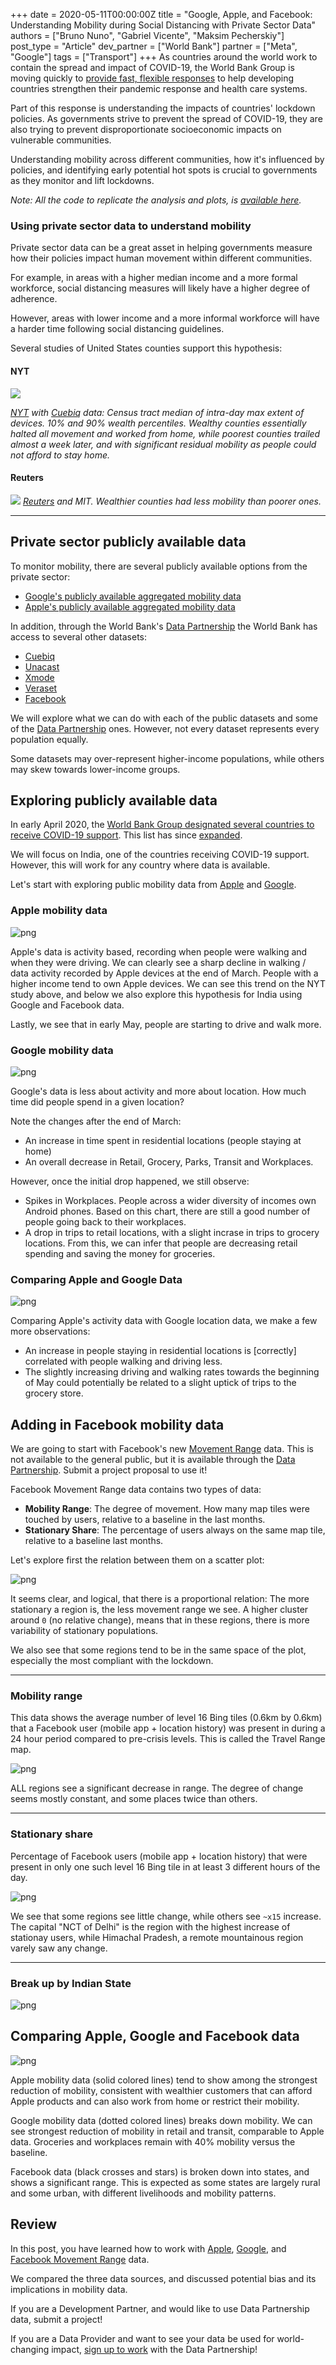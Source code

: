 +++
date = 2020-05-11T00:00:00Z
title = "Google, Apple, and Facebook: Understanding Mobility during Social Distancing with Private Sector Data"
authors = ["Bruno Nuno", "Gabriel Vicente", "Maksim Pecherskiy"]
post_type = "Article"
dev_partner = ["World Bank"]
partner = ["Meta", "Google"]
tags = ["Transport"]
+++
As countries around the world work to contain the spread and impact of COVID-19, the World Bank Group is moving quickly to [provide fast, flexible responses](https://www.worldbank.org/en/news/factsheet/2020/02/11/how-the-world-bank-group-is-helping-countries-with-covid-19-coronavirus) to help developing countries strengthen their pandemic response and health care systems.

Part of this response is understanding the impacts of countries' lockdown policies. As governments strive to prevent the spread of COVID-19, they are also trying to prevent disproportionate socioeconomic impacts on vulnerable communities.

Understanding mobility across different communities, how it's influenced by policies, and identifying early potential hot spots is crucial to governments as they monitor and lift lockdowns.

_Note: All the code to replicate the analysis and plots, is_ [_available here_](https://github.com/datapartnership/covid19/blob/master/Mobility%20metrics-India.ipynb)_._

### Using private sector data to understand mobility

Private sector data can be a great asset in helping governments measure how their policies impact human movement within different communities.

For example, in areas with a higher median income and a more formal workforce, social distancing measures will likely have a higher degree of adherence.

However, areas with lower income and a more informal workforce will have a harder time following social distancing guidelines.

Several studies of United States counties support this hypothesis:

#### NYT

![](/updates/mobility-metrics-in/NYT.png)

[_NYT_](https://www.nytimes.com/interactive/2020/04/03/us/coronavirus-stay-home-rich-poor.html) _with_ [_Cuebiq_](https://www.cuebiq.com/) _data: Census tract median of intra-day max extent of devices. 10% and 90% wealth percentiles. Wealthy counties essentially halted all movement and worked from home, while poorest counties trailed almost a week later, and with significant residual mobility as people could not afford to stay home._

#### Reuters

![](/updates/mobility-metrics-in/Reuters.png)
[_Reuters_](https://graphics.reuters.com/HEALTH-CORONAVIRUS/USA/qmypmkmwpra/) _and MIT. Wealthier counties had less mobility than poorer ones._

***

## Private sector publicly available data

To monitor mobility, there are several publicly available options from the private sector:

* [Google's publicly available aggregated mobility data](https://www.google.com/covid19/mobility/)
* [Apple's publicly available aggregated mobility data](https://www.apple.com/covid19/mobility)

In addition, through the World Bank's [Data Partnership](https://datapartnership.org/) the World Bank has access to several other datasets:

* [Cuebiq](https://cuebiq.com)
* [Unacast](https://unacast.com)
* [Xmode](https://xmode.io)
* [Veraset](https://Veraset.com)
* [Facebook](https://dataforgood.fb.com/)

We will explore what we can do with each of the public datasets and some of the [Data Partnership](https://datapartnership.org/) ones. However, not every dataset represents every population equally.

Some datasets may over-represent higher-income populations, while others may skew towards lower-income groups.

## Exploring publicly available data

In early April 2020, the [World Bank Group designated several countries to receive COVID-19 support](https://www.worldbank.org/en/news/press-release/2020/04/02/world-bank-group-launches-first-operations-for-covid-19-coronavirus-emergency-health-support-strengthening-developing-country-responses). This list has since [expanded](https://www.worldbank.org/en/about/what-we-do/brief/world-bank-group-operational-response-covid-19-coronavirus-projects-list).

We will focus on India, one of the countries receiving COVID-19 support.  However, this will work for any country where data is available.

Let's start with exploring public mobility data from [Apple](https://www.apple.com/covid19/mobility) and [Google](https://www.google.com/covid19/mobility/).

### Apple mobility data

![png](/updates/mobility-metrics-in/output_10_0.png)

Apple's data is activity based, recording when people were walking and when they were driving. We can clearly see a sharp decline in walking / data activity recorded by Apple devices at the end of March. People with a higher income tend to own Apple devices. We can see this trend on the NYT study above, and below we also explore this hypothesis for India using Google and Facebook data.

Lastly, we see that in early May, people are starting to drive and walk more.

### Google mobility data

![png](/updates/mobility-metrics-in/output_14_0.png)

Google's data is less about activity and more about location.  How much time did people spend in a given location?

Note the changes after the end of March:

* An increase in time spent in residential locations (people staying at home)
* An overall decrease in Retail, Grocery, Parks, Transit and Workplaces.

However, once the initial drop happened, we still observe:

* Spikes in Workplaces.  People across a wider diversity of incomes own Android phones.  Based on this chart, there are still a good number of people going back to their workplaces.
* A drop in trips to retail locations, with a slight incrase in trips to grocery locations.  From this, we can infer that people are decreasing retail spending and saving the money for groceries.

### Comparing Apple and Google Data

![png](/updates/mobility-metrics-in/output_17_0.png)

Comparing Apple's activity data with Google location data, we make a few more observations:

* An increase in people staying in residential locations is \[correctly\] correlated with people walking and driving less.
* The slightly increasing driving and walking rates towards the beginning of May could potentially be related to a slight uptick of trips to the grocery store.

## Adding in Facebook mobility data

We are going to start with Facebook's new [Movement Range](https://devdatapartnership.herokuapp.com/Facebook.html#Movement-Range-maps) data.  This is not available to the general public, but it is available through the [Data Partnership](https://datapartnership.org/).  Submit a project proposal to use it!

Facebook Movement Range data contains two types of data:

* **Mobility Range**: The degree of movement. How many map tiles were touched by users, relative to a baseline in the last months.
* **Stationary Share**: The percentage of users always on the same map tile, relative to a baseline last months.

Let's explore first the relation between them on a scatter plot:

![png](/updates/mobility-metrics-in/output_27_0.png)

It seems clear, and logical, that there is a proportional relation: The more stationary a region is, the less movement range we see. A higher cluster around `0` (no relative change), means that in these regions, there is more variability of stationary populations.

We also see that some regions tend to be in the same space of the plot, especially the most compliant with the lockdown.

***

### Mobility range

This data shows the average number of level 16 Bing tiles (0.6km by 0.6km) that a Facebook user (mobile app + location history) was present in during a 24 hour period compared to pre-crisis levels. This is called the Travel Range map.

![png](/updates/mobility-metrics-in/output_30_0.png)

ALL regions see a significant decrease in range. The degree of change seems mostly constant, and some places twice than others.

***

### Stationary share

Percentage of Facebook users (mobile app + location history) that were present in only one such level 16 Bing tile in at least 3 different hours of the day.

![png](/updates/mobility-metrics-in/output_35_1.png)

We see that some regions see little change, while others see `~x15` increase. The capital "NCT of Delhi" is the region with the highest increase of stationay users, while Himachal Pradesh, a remote mountainous region varely saw any change.

***

### Break up by Indian State

![png](/updates/mobility-metrics-in/output_38_0.png)

## Comparing Apple, Google and Facebook data

![png](/updates/mobility-metrics-in/output_40_0.png)

Apple mobility data (solid colored lines) tend to show among the strongest reduction of mobility, consistent with wealthier customers that can afford Apple products and can also work from home or restrict their mobility.

Google mobility data (dotted colored lines) breaks down mobility. We can see strongest reduction of mobility in retail and transit, comparable to Apple data. Groceries and workplaces remain with 40% mobility versus the baseline.

Facebook data (black crosses and stars) is broken down into states, and shows a significant range. This is expected as some states are largely rural and some urban, with different livelihoods and mobility patterns.

## Review

In this post, you have learned how to work with [Apple](https://www.apple.com/covid19/mobility), [Google](https://www.google.com/covid19/mobility/), and [Facebook Movement Range](https://devdatapartnership.herokuapp.com/Facebook.html#Movement-Range-maps) data.

We compared the three data sources, and discussed potential bias and its implications in mobility data.

If you are a Development Partner, and would like to use Data Partnership data, submit a project!

If you are a Data Provider and want to see your data be used for world-changing impact, [sign up to work](mailto:datapartnership@worldbank.org) with the Data Partnership!
